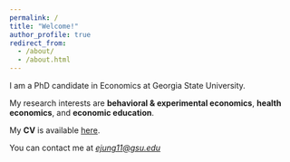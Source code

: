 ```yaml
---
permalink: /
title: "Welcome!"
author_profile: true
redirect_from: 
  - /about/
  - /about.html
---
```


I am a PhD candidate in Economics at Georgia State University.

My research interests are **behavioral & experimental economics**, **health economics**, and **economic education**.

My **CV** is available [here](https://ejung11.github.io/files/CV_EyeEoun_Jung_2025.pdf).

You can contact me at *ejung11@gsu.edu*
